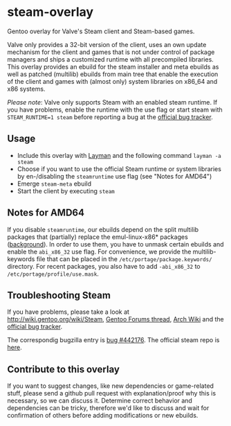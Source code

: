 steam-overlay
=============

Gentoo overlay for Valve's Steam client and Steam-based games.

Valve only provides a 32-bit version of the client, uses an own update mechanism for the client and games that is not under control 
of package managers and ships a customized runtime with all precompiled libraries. This overlay provides an ebuild for the steam
installer and meta ebuilds as well as patched (multilib) ebuilds from main tree that enable the execution of the client and games with 
(almost only) system libraries on x86_64 and x86 systems.

*Please note*: Valve only supports Steam with an enabled steam runtime. If you have problems, enable the runtime with the use flag or 
start steam with `STEAM_RUNTIME=1 steam` before reporting a bug at the [official bug tracker](https://github.com/ValveSoftware/steam-for-linux/issues).

Usage
-----

* Include this overlay with [Layman](http://www.gentoo.org/proj/en/overlays/userguide.xml) and the following command `layman -a steam`
* Choose if you want to use the official Steam runtime or system libraries by en-/disabling the `steamruntime` use flag (see "Notes for 
AMD64")
* Emerge `steam-meta` ebuild
* Start the client by executing `steam`

Notes for AMD64
---------------

If you disable `steamruntime`, our ebuilds depend on the split multilib packages that (partially) replace the emul-linux-x86* packages 
([background](http://kicherer.org/joomla/index.php/en/blog/liste/29-transition-of-emul-packages-to-true-multilib)). In order to use 
them, you have to unmask certain ebuilds and enable the ```abi_x86_32``` use flag. For convenience, we provide the multilib-keywords
file that can be placed in the ```/etc/portage/package.keywords/``` directory. For recent packages, you also have to add 
```-abi_x86_32``` to ```/etc/portage/profile/use.mask```.

Troubleshooting Steam
---------------------

If you have problems, please take a look at http://wiki.gentoo.org/wiki/Steam, [Gentoo Forums 
thread](https://forums.gentoo.org/viewtopic-t-930354-postdays-0-postorder-asc-start-75.html), [Arch 
Wiki](https://wiki.archlinux.org/index.php/Steam#Native_Steam_on_Linux) and the [official bug tracker](https://github.com/ValveSoftware/steam-for-linux/issues).

The correspondig bugzilla entry is [bug #442176](https://bugs.gentoo.org/show_bug.cgi?id=442176). The official steam repo is [here](http://repo.steampowered.com/steam/).

Contribute to this overlay
--------------------------

If you want to suggest changes, like new dependencies or game-related stuff, please send a github pull request with explanation/proof why this is necessary, so we can discuss it. Determine correct behavior and dependencies can be tricky, therefore we'd like to discuss and wait for confirmation of others before adding modifications or new ebuilds.
